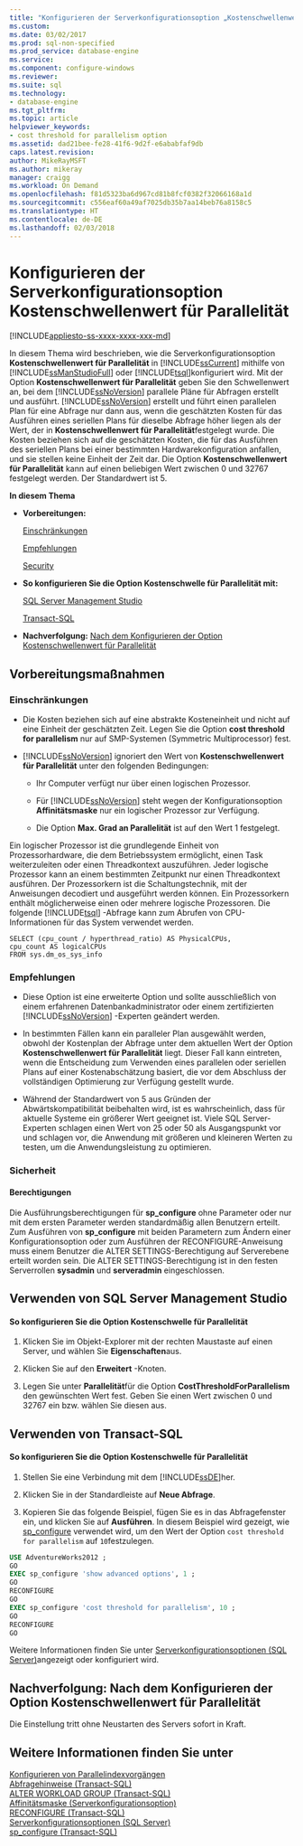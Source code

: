 ```yaml
---
title: "Konfigurieren der Serverkonfigurationsoption „Kostenschwellenwert für Parallelität“ | Microsoft-Dokumentation"
ms.custom: 
ms.date: 03/02/2017
ms.prod: sql-non-specified
ms.prod_service: database-engine
ms.service: 
ms.component: configure-windows
ms.reviewer: 
ms.suite: sql
ms.technology:
- database-engine
ms.tgt_pltfrm: 
ms.topic: article
helpviewer_keywords:
- cost threshold for parallelism option
ms.assetid: dad21bee-fe28-41f6-9d2f-e6ababfaf9db
caps.latest.revision: 
author: MikeRayMSFT
ms.author: mikeray
manager: craigg
ms.workload: On Demand
ms.openlocfilehash: f81d5323ba6d967cd81b8fcf0382f32066168a1d
ms.sourcegitcommit: c556eaf60a49af7025db35b7aa14beb76a8158c5
ms.translationtype: HT
ms.contentlocale: de-DE
ms.lasthandoff: 02/03/2018
---
```

# <a name="configure-the-cost-threshold-for-parallelism-server-configuration-option"></a>Konfigurieren der Serverkonfigurationsoption Kostenschwellenwert für Parallelität
[!INCLUDE[appliesto-ss-xxxx-xxxx-xxx-md](../../includes/appliesto-ss-xxxx-xxxx-xxx-md.md)]

  In diesem Thema wird beschrieben, wie die Serverkonfigurationsoption **Kostenschwellenwert für Parallelität** in [!INCLUDE[ssCurrent](../../includes/sscurrent-md.md)] mithilfe von [!INCLUDE[ssManStudioFull](../../includes/ssmanstudiofull-md.md)] oder [!INCLUDE[tsql](../../includes/tsql-md.md)]konfiguriert wird. Mit der Option **Kostenschwellenwert für Parallelität** geben Sie den Schwellenwert an, bei dem [!INCLUDE[ssNoVersion](../../includes/ssnoversion-md.md)] parallele Pläne für Abfragen erstellt und ausführt. [!INCLUDE[ssNoVersion](../../includes/ssnoversion-md.md)] erstellt und führt einen parallelen Plan für eine Abfrage nur dann aus, wenn die geschätzten Kosten für das Ausführen eines seriellen Plans für dieselbe Abfrage höher liegen als der Wert, der in **Kostenschwellenwert für Parallelität**festgelegt wurde. Die Kosten beziehen sich auf die geschätzten Kosten, die für das Ausführen des seriellen Plans bei einer bestimmten Hardwarekonfiguration anfallen, und sie stellen keine Einheit der Zeit dar. Die Option **Kostenschwellenwert für Parallelität** kann auf einen beliebigen Wert zwischen 0 und 32767 festgelegt werden. Der Standardwert ist 5.  
  
 **In diesem Thema**  
  
-   **Vorbereitungen:**  
  
     [Einschränkungen](#Restrictions)  
  
     [Empfehlungen](#Recommendations)  
  
     [Security](#Security)  
  
-   **So konfigurieren Sie die Option Kostenschwelle für Parallelität mit:**  
  
     [SQL Server Management Studio](#SSMSProcedure)  
  
     [Transact-SQL](#TsqlProcedure)  
  
-   **Nachverfolgung:**  [Nach dem Konfigurieren der Option Kostenschwellenwert für Parallelität](#FollowUp)  
  
##  <a name="BeforeYouBegin"></a> Vorbereitungsmaßnahmen  
  
###  <a name="Restrictions"></a> Einschränkungen  
  
-   Die Kosten beziehen sich auf eine abstrakte Kosteneinheit und nicht auf eine Einheit der geschätzten Zeit. Legen Sie die Option **cost threshold for parallelism** nur auf SMP-Systemen (Symmetric Multiprocessor) fest.  
  
-   [!INCLUDE[ssNoVersion](../../includes/ssnoversion-md.md)] ignoriert den Wert von **Kostenschwellenwert für Parallelität** unter den folgenden Bedingungen:  
  
    -   Ihr Computer verfügt nur über einen logischen Prozessor.  
  
    -   Für [!INCLUDE[ssNoVersion](../../includes/ssnoversion-md.md)] steht wegen der Konfigurationsoption **Affinitätsmaske** nur ein logischer Prozessor zur Verfügung.  
  
    -   Die Option **Max. Grad an Parallelität** ist auf den Wert 1 festgelegt.  
  
 Ein logischer Prozessor ist die grundlegende Einheit von Prozessorhardware, die dem Betriebssystem ermöglicht, einen Task weiterzuleiten oder einen Threadkontext auszuführen. Jeder logische Prozessor kann an einem bestimmten Zeitpunkt nur einen Threadkontext ausführen. Der Prozessorkern ist die Schaltungstechnik, mit der Anweisungen decodiert und ausgeführt werden können. Ein Prozessorkern enthält möglicherweise einen oder mehrere logische Prozessoren. Die folgende [!INCLUDE[tsql](../../includes/tsql-md.md)] -Abfrage kann zum Abrufen von CPU-Informationen für das System verwendet werden.  
  
```  
SELECT (cpu_count / hyperthread_ratio) AS PhysicalCPUs,   
cpu_count AS logicalCPUs   
FROM sys.dm_os_sys_info  
```  
  
###  <a name="Recommendations"></a> Empfehlungen  
  
-   Diese Option ist eine erweiterte Option und sollte ausschließlich von einem erfahrenen Datenbankadministrator oder einem zertifizierten [!INCLUDE[ssNoVersion](../../includes/ssnoversion-md.md)] -Experten geändert werden.  
  
-   In bestimmten Fällen kann ein paralleler Plan ausgewählt werden, obwohl der Kostenplan der Abfrage unter dem aktuellen Wert der Option **Kostenschwellenwert für Parallelität** liegt. Dieser Fall kann eintreten, wenn die Entscheidung zum Verwenden eines parallelen oder seriellen Plans auf einer Kostenabschätzung basiert, die vor dem Abschluss der vollständigen Optimierung zur Verfügung gestellt wurde.  

-   Während der Standardwert von 5 aus Gründen der Abwärtskompatibilität beibehalten wird, ist es wahrscheinlich, dass für aktuelle Systeme ein größerer Wert geeignet ist. Viele SQL Server-Experten schlagen einen Wert von 25 oder 50 als Ausgangspunkt vor und schlagen vor, die Anwendung mit größeren und kleineren Werten zu testen, um die Anwendungsleistung zu optimieren.
  
###  <a name="Security"></a> Sicherheit  
  
####  <a name="Permissions"></a> Berechtigungen  
 Die Ausführungsberechtigungen für **sp_configure** ohne Parameter oder nur mit dem ersten Parameter werden standardmäßig allen Benutzern erteilt. Zum Ausführen von **sp_configure** mit beiden Parametern zum Ändern einer Konfigurationsoption oder zum Ausführen der RECONFIGURE-Anweisung muss einem Benutzer die ALTER SETTINGS-Berechtigung auf Serverebene erteilt worden sein. Die ALTER SETTINGS-Berechtigung ist in den festen Serverrollen **sysadmin** und **serveradmin** eingeschlossen.  
  
##  <a name="SSMSProcedure"></a> Verwenden von SQL Server Management Studio  
  
#### <a name="to-configure-the-cost-threshold-for-parallelism-option"></a>So konfigurieren Sie die Option Kostenschwelle für Parallelität  
  
1.  Klicken Sie im Objekt-Explorer mit der rechten Maustaste auf einen Server, und wählen Sie **Eigenschaften**aus.  
  
2.  Klicken Sie auf den **Erweitert** -Knoten.  
  
3.  Legen Sie unter **Parallelität**für die Option **CostThresholdForParallelism** den gewünschten Wert fest. Geben Sie einen Wert zwischen 0 und 32767 ein bzw. wählen Sie diesen aus.  
  
##  <a name="TsqlProcedure"></a> Verwenden von Transact-SQL  
  
#### <a name="to-configure-the-cost-threshold-for-parallelism-option"></a>So konfigurieren Sie die Option Kostenschwelle für Parallelität  
  
1.  Stellen Sie eine Verbindung mit dem [!INCLUDE[ssDE](../../includes/ssde-md.md)]her.  
  
2.  Klicken Sie in der Standardleiste auf **Neue Abfrage**.  
  
3.  Kopieren Sie das folgende Beispiel, fügen Sie es in das Abfragefenster ein, und klicken Sie auf **Ausführen**. In diesem Beispiel wird gezeigt, wie [sp_configure](../../relational-databases/system-stored-procedures/sp-configure-transact-sql.md) verwendet wird, um den Wert der Option `cost threshold for parallelism` auf `10`festzulegen.  
  
```sql  
USE AdventureWorks2012 ;  
GO  
EXEC sp_configure 'show advanced options', 1 ;  
GO  
RECONFIGURE  
GO  
EXEC sp_configure 'cost threshold for parallelism', 10 ;  
GO  
RECONFIGURE  
GO  
```  
  
 Weitere Informationen finden Sie unter [Serverkonfigurationsoptionen &#40;SQL Server&#41;](../../database-engine/configure-windows/server-configuration-options-sql-server.md)angezeigt oder konfiguriert wird.  
  
##  <a name="FollowUp"></a> Nachverfolgung: Nach dem Konfigurieren der Option Kostenschwellenwert für Parallelität  
 Die Einstellung tritt ohne Neustarten des Servers sofort in Kraft.  
  
## <a name="see-also"></a>Weitere Informationen finden Sie unter  
 [Konfigurieren von Parallelindexvorgängen](../../relational-databases/indexes/configure-parallel-index-operations.md)   
 [Abfragehinweise (Transact-SQL)](../../t-sql/queries/hints-transact-sql-query.md)   
 [ALTER WORKLOAD GROUP &#40;Transact-SQL&#41;](../../t-sql/statements/alter-workload-group-transact-sql.md)   
 [Affinitätsmaske (Serverkonfigurationsoption)](../../database-engine/configure-windows/affinity-mask-server-configuration-option.md)   
 [RECONFIGURE &#40;Transact-SQL&#41;](../../t-sql/language-elements/reconfigure-transact-sql.md)   
 [Serverkonfigurationsoptionen &#40;SQL Server&#41;](../../database-engine/configure-windows/server-configuration-options-sql-server.md)   
 [sp_configure &#40;Transact-SQL&#41;](../../relational-databases/system-stored-procedures/sp-configure-transact-sql.md)  
  
  
